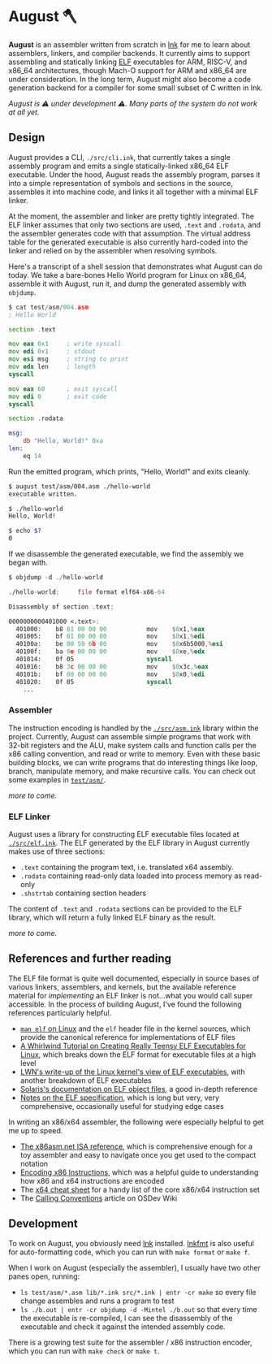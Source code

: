# August 🪓

**August** is an assembler written from scratch in [Ink](https://dotink.co/) for me to learn about assemblers, linkers, and compiler backends. It currently aims to support assembling and statically linking [ELF](https://en.wikipedia.org/wiki/Executable_and_Linkable_Format) executables for ARM, RISC-V, and x86_64 architectures, though Mach-O support for ARM and x86_64 are under consideration. In the long term, August might also become a code generation backend for a compiler for some small subset of C written in Ink.

_August is ⚠️ under development ⚠️. Many parts of the system do not work at all yet._

## Design

August provides a CLI, `./src/cli.ink`, that currently takes a single assembly program and emits a single statically-linked x86_64 ELF executable. Under the hood, August reads the assembly program, parses it into a simple representation of symbols and sections in the source, assembles it into machine code, and links it all together with a minimal ELF linker.

At the moment, the assembler and linker are pretty tightly integrated. The ELF linker assumes that only two sections are used, `.text` and `.rodata`, and the assembler generates code with that assumption. The virtual address table for the generated executable is also currently hard-coded into the linker and relied on by the assembler when resolving symbols.

Here's a transcript of a shell session that demonstrates what August can do today. We take a bare-bones Hello World program for Linux on x86_64, assemble it with August, run it, and dump the generated assembly with `objdump`.

```asm
$ cat test/asm/004.asm
; Hello World

section .text

mov eax 0x1     ; write syscall
mov edi 0x1     ; stdout
mov esi msg     ; string to print
mov edx len     ; length
syscall

mov eax 60      ; exit syscall
mov edi 0       ; exit code
syscall

section .rodata

msg:
    db "Hello, World!" 0xa
len:
    eq 14
```

Run the emitted program, which prints, "Hello, World!" and exits cleanly.

```bash
$ august test/asm/004.asm ./hello-world
executable written.

$ ./hello-world
Hello, World!

$ echo $?
0
```

If we disassemble the generated executable, we find the assembly we began with.

```asm
$ objdump -d ./hello-world

./hello-world:     file format elf64-x86-64

Disassembly of section .text:

0000000000401000 <.text>:
  401000:    b8 01 00 00 00           mov    $0x1,%eax
  401005:    bf 01 00 00 00           mov    $0x1,%edi
  40100a:    be 00 50 6b 00           mov    $0x6b5000,%esi
  40100f:    ba 0e 00 00 00           mov    $0xe,%edx
  401014:    0f 05                    syscall
  401016:    b8 3c 00 00 00           mov    $0x3c,%eax
  40101b:    bf 00 00 00 00           mov    $0x0,%edi
  401020:    0f 05                    syscall
    ...
```

### Assembler

The instruction encoding is handled by the [`./src/asm.ink`](src/asm.ink) library within the project. Currently, August can assemble simple programs that work with 32-bit registers and the ALU, make system calls and function calls per the x86 calling convention, and read or write to memory. Even with these basic building blocks, we can write programs that do interesting things like loop, branch, manipulate memory, and make recursive calls. You can check out some examples in [`test/asm/`](test/asm/).

_more to come._

### ELF Linker

August uses a library for constructing ELF executable files located at [`./src/elf.ink`](src/elf.ink). The ELF generated by the ELF library in August currently makes use of three sections:

- `.text` containing the program text, i.e. translated x64 assembly.
- `.rodata` containing read-only data loaded into process memory as read-only
- `.shstrtab` containing section headers

The content of `.text` and `.rodata` sections can be provided to the ELF library, which will return a fully linked ELF binary as the result.

_more to come._

## References and further reading

The ELF file format is quite well documented, especially in source bases of various linkers, assemblers, and kernels, but the available reference material for _implementing_ an ELF linker is not...what you would call super accessible. In the process of building August, I've found the following references particularly helpful.

- [`man elf` on Linux](https://man7.org/linux/man-pages/man5/elf.5.html) and the `elf` header file in the kernel sources, which provide the canonical reference for implementations of ELF files
- [A Whirlwind Tutorial on Creating Really Teensy ELF Executables for Linux](http://www.muppetlabs.com/~breadbox/software/tiny/teensy.html), which breaks down the ELF format for executable files at a high level
- [LWN's write-up of the Linux kernel's view of ELF executables](https://lwn.net/Articles/631631/), with another breakdown of ELF executables
- [Solaris's documentation on ELF object files](https://docs.oracle.com/cd/E53394_01/html/E54813/chapter6-93046.html#scrolltoc), a good in-depth reference
- [Notes on the ELF specification](http://www.muppetlabs.com/~breadbox/software/ELF.txt), which is long but very, very comprehensive, occasionally useful for studying edge cases

In writing an x86/x64 assembler, the following were especially helpful to get me up to speed.

- [The x86asm.net ISA reference](http://ref.x86asm.net/coder64.html), which is comprehensive enough for a toy assembler and easy to navigate once you get used to the compact notation
- [Encoding x86 Instructions](http://www.cs.loyola.edu/~binkley/371/Encoding_Real_x86_Instructions.html), which was a helpful guide to understanding how x86 and x64 instructions are encoded
- The [x64 cheat sheet](http://cs.brown.edu/courses/cs033/docs/guides/x64_cheatsheet.pdf) for a handy list of the core x86/x64 instruction set
- The [Calling Conventions](https://wiki.osdev.org/Calling_Conventions) article on OSDev Wiki

## Development

To work on August, you obviously need [Ink](https://dotink.co/) installed. [Inkfmt](https://github.com/thesephist/inkfmt) is also useful for auto-formatting code, which you can run with `make format` or `make f`.

When I work on August (especially the assembler), I usually have two other panes open, running:

- `ls test/asm/*.asm lib/*.ink src/*.ink | entr -cr make` so every file change assembles and runs a program to test
- `ls ./b.out | entr -cr objdump -d -Mintel ./b.out` so that every time the executable is re-compiled, I can see the disassembly of the executable and check it against the intended assembly code.

There is a growing test suite for the assembler / x86 instruction encoder, which you can run with `make check` or `make t`.


